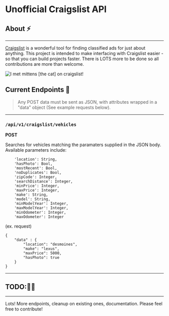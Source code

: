 # Unofficial Craigslist API

## About ⚡

---

[Craigslist](https://www.craigslist.org/about/sites) is a wonderful tool for finding classified ads for just about anything. This project is intended to make interfacing with Craigslist easier - so that you can build projects faster. There is LOTS more to be done so all contributions are more than welcome.

![I met mittens [the cat] on craigslist!](https://25.media.tumblr.com/1d3e40ff0553a1c4d53e08e62b6a88bf/tumblr_mn7c88xXDY1rc88bzo1_500.gif)

## Current Endpoints 🌱

> Any POST data must be sent as JSON, with attributes wrapped in a "data" object (See example requests below).

---

### `/api/v1/craigslist/vehicles`

**POST**

Searches for vehicles matching the paramaters supplied in the JSON body. Available parameters include:

```
    'location': String,
    'hasPhoto': Bool,
    'mostRecent': Bool,
    'noDuplicates': Bool,
    'zipCode': Integer,
    'searchDistance': Integer,
    'minPrice': Integer,
    'maxPrice': Integer,
    'make': String,
    'model': String,
    'minModelYear': Integer,
    'maxModelYear': Integer,
    'minOdometer': Integer,
    'maxOdometer': Integer
```

(ex. request)

```
{
    "data" : {
        "location": "desmoines",
        "make": "lexus",
        "maxPrice": 5000,
        "hasPhoto": true
    }
}
```

---

## TODO:✍🏽

---

Lots! More endpoints, cleanup on existing ones, documentation. Please feel free to contribute!
